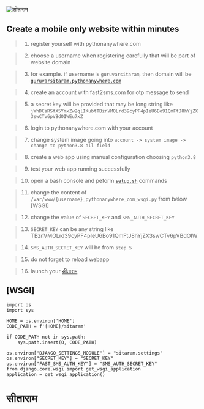 ![सीताराम](accounts/static/accounts/img/sitaram.jpg)

## Create a mobile only website within minutes

> 1. register yourself with pythonanywhere.com

> 2. choose a username when registering carefully that will be part of website domain

> 3. for example. if username is `guruvarsitaram`, then domain will be [`guruvarsitaram.pythonanywhere.com`](https://guruvarsitaram.pythonanywhere.com/)

> 4. create an account with fast2sms.com for otp message to send

> 5. a secret key will be provided that may be long string like `jWhDCaRSfX5YmxZw2qlIKubtTBznVMOLrd39cyPF4pIeU6Bo91QmFtJ8hYjZX3swCTv6pVBdOIWEu7xZ`

> 6. login to pythonanywhere.com with your account

> 7. change system image going into `account -> system image -> change to python3.8 all field`

> 8. create a web app using manual configuration choosing `python3.8`

> 9. test your web app running successfully

> 10. open a bash console and peform [`setup.sh`](https://github.com/amit1870/sitaram/blob/sitaram/setup.sh) commands

> 11. change the content of `/var/www/{username}_pythonanywhere_com_wsgi.py` from below [WSGI]

> 12. change the value of `SECRET_KEY` and `SMS_AUTH_SECRET_KEY`

> 13. `SECRET_KEY` can be any string like TBznVMOLrd39cyPF4pIeU6Bo91QmFtJ8hYjZX3swCTv6pVBdOIW

> 14. `SMS_AUTH_SECRET_KEY` will be from `step 5`

> 15. do not forget to reload webapp

> 16. launch your [सीताराम](https:/guruvarsitaram.pythonanywhere.com/)


## [WSGI]

```
import os
import sys

HOME = os.environ['HOME']
CODE_PATH = f'{HOME}/sitaram'

if CODE_PATH not in sys.path:
    sys.path.insert(0, CODE_PATH)

os.environ["DJANGO_SETTINGS_MODULE"] = "sitaram.settings"
os.environ["SECRET_KEY"] = "SECRET_KEY"
os.environ["FAST_SMS_AUTH_KEY"] = "SMS_AUTH_SECRET_KEY"
from django.core.wsgi import get_wsgi_application
application = get_wsgi_application()

```

# सीताराम
